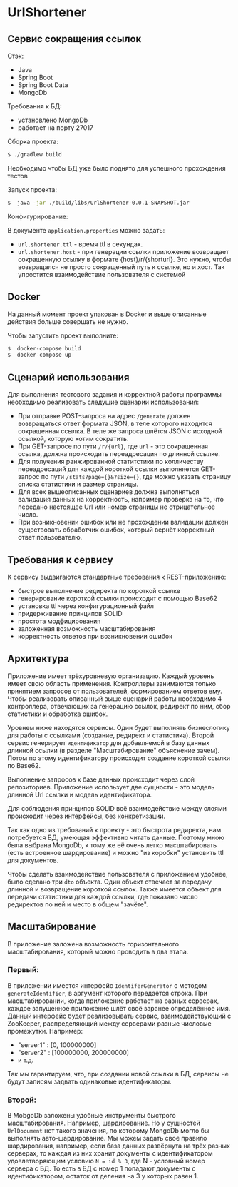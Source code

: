UrlShortener
=============
Сервис сокращения ссылок
----------------
Стэк:
- Java
- Spring Boot
- Spring Boot Data
- MongoDb

Требования к БД:
- установлено MongoDb
- работает на порту 27017

Сборка проекта:
```sh
$ ./gradlew build
```
Необходимо чтобы БД уже было поднято для успешного прохождения тестов

Запуск проекта:
```sh
$  java -jar ./build/libs/UrlShortener-0.0.1-SNAPSHOT.jar
```

Конфигурирование:

В документе `application.properties` можно задать:

- ```url.shortener.ttl``` - время ttl в секундах.
- ```url.shortener.host``` - при генерации ссылки приложение возвращает сокращенную ссылку в формате {host}/r/{shorturl}. Это нужно, чтобы возвращался не просто сокращенный путь к ссылке, но и хост. Так упростится взаимодействие пользователя с системой


Docker
--
На данный момент проект упакован в Docker и выше описанные действия больше совершать не нужно.

Чтобы запустить проект выполните:
```sh
$  docker-compose build
$  docker-compose up
```


Сценарий использования
-
Для выполнения тестового задания и корректной работы программы необходимо реализовать следущие сценарии использования:
- При отправке POST-запроса на адрес `/generate` должен возвращаться ответ формата JSON, в теле которого находится сокращенная ссылка. В теле же запроса шлётся JSON с исходной ссылкой, которую хотим сократить.
- При GET-запросе по пути `/r/{url}`, где `url` - это сокращенная ссылка, должна происходить переадресация по длинной ссылке.
- Для получения ранжированной статитстики по колличеству переадресаций для каждой короткой ссылки выполняется GET-запрос по пути `/stats?page={}&?size={}`, где можно указать страницу списка статистики и размер страницы.
- Для всех вышеописанных сценариев должна выполняться валидация данных на корректность, например проверка на то, что передано настоящее Url или номер страницы не отрицательное число.
- При возникновении ошибок или не прохождении валидации должен существовать обработчик ошибок, который вернёт корректный ответ пользователю.

Требования к сервису
-
К сервису выдвигаются стандартные требования к REST-приложению:
- быстрое выполнение редиректа по короткой ссылке
- генерирование короткой ссылки происходит с помощью Base62
- установка ttl через конфигурационный файл
- придерживание принципов SOLID
- простота модфицирования
- заложенная возможность масштабирования
- корректность ответов при возникновении ошибок

Архитектура
-
Приложение имеет трёхуровневую организацию. Каждый уровень имеет свою область применения. 
Контроллеры занимаются только принятием запросов от пользователей, формированием ответов ему. Чтобы реализовать описанный выше сценарий работы необходимо 4 контроллера, отвечающих за генерацию ссылок, редирект по ним, сбор статистики и обработка ошибок. 

Уровнем ниже находятся сервисы. Один будет выполнять бизнеслогику для работы с ссылками (создание, редирект и статистика). Второй сервис генерирует `идентификатор` для добавляемой в базу данных длинной ссылки (в разделе "Масштабирование" объяснение зачем). 
Потом по этому идентификатору происходит создание короткой ссылки по Base62. 

Выполнение запросов к базе данных происходит через слой репозиториев. Приложение использует две сущности - это модель длинной Url ссылки и модель идентификатора.

Для соблюдения принципов SOLID всё взаимодействие между слоями происходит через интерфейсы, без конкретизации.  

Так как одно из требований к проекту - это быстрота редиректа, нам потребуется БД, умеющая эффективно читать данные. Поэтому мною была выбрана MongoDb, к тому же её очень легко масштабировать (есть встроенное шардирование) и можно "из коробки" установить ttl для документов.

Чтобы сделать взаимодействие пользователя с приложением удобнее, было сделано три `dto` объекта. Один объект отвечает за передачу длинной и возвращение короткой ссылок. Также имеется объект для передачи статистики для каждой ссылки, где показано число редиректов по ней и место в общем "зачёте". 

Масштабирование 
-
В приложение заложена возможность горизонтального масштабирования, который можно проводить в два этапа.

### Первый:

В приложении имеется интерфейс `IdentiferGenerator` с методом `generateIdentifier`, в аргумент которого передаётся строка.
При масштабировании, когда приложение работает на разных серверах, каждое запущенное приложение шлёт своё заранее определённое имя.
Данный интерфейс будет реализовывать сервис, взаимодействующий с ZooKeeper, распределяющий между серверами разные числовые промежутки. Например:
- "server1" : [0, 100000000]
- "server2" : [100000000, 200000000]
- и т.д.

Так мы гарантируем, что, при создании новой ссылки в БД, сервисы не будут записям задвать одинаковые идентификаторы.

### Второй:

В MobgoDb заложены удобные инструменты быстрого масштабирования. Например, шардирование. Но у сущностей `UrlDocument` нет такого значения, по которому MongoDb могло бы выполнять авто-шардирование.
Мы можем задать своё правило шардирования, например, если база данных развёрнута на трёх разных серверах, то каждая из них хранит документы с идентификатором удовлетворяющим условию `N = id % 3`, где N - условный номер сервера с БД. То есть в БД с номер 1 попадают документы с идентификатором, остаток от деления на 3 у которых равен 1.